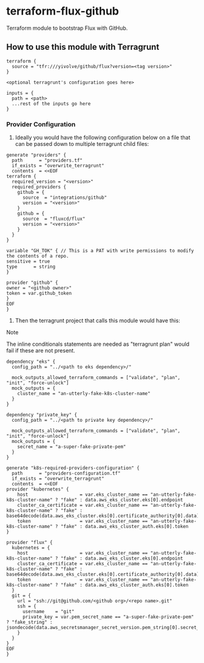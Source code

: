 # terraform-flux-github

Terraform module to bootstrap Flux with GitHub.

## How to use this module with Terragrunt

```hcl
terraform {
  source = "tfr:///yivolve/github/flux?version=<tag version>"
}

<optional terragrunt's configuration goes here>

inputs = {
  path = <path>
  ...rest of the inputs go here
}

```

### Provider Configuration

1. Ideally you would have the following configuration below on a file that can be passed down to multiple terragrunt child files:

  ```hcl
  generate "providers" {
    path      = "providers.tf"
    if_exists = "overwrite_terragrunt"
    contents  = <<EOF
  terraform {
    required_version = "<version>"
    required_providers {
      github = {
        source  = "integrations/github"
        version = "<version>"
      }
      github = {
        source  = "fluxcd/flux"
        version = "<version>"
      }
    }
  }

variable "GH_TOK" { // This is a PAT with write permissions to modify the contents of a repo.
  sensitive = true
  type      = string
}

provider "github" {
  owner = "<github owner>"
  token = var.github_token
}
EOF
}
```

1. Then the terragrunt project that calls this module would have this:

  > [!NOTE]
  > The inline conditionals statements are needed as "terragrunt plan" would fail if these are not present.

  ```hcl
  dependency "eks" {
    config_path = "../<path to eks dependency>/"

    mock_outputs_allowed_terraform_commands = ["validate", "plan", "init", "force-unlock"]
    mock_outputs = {
      cluster_name = "an-utterly-fake-k8s-cluster-name"
    }
  }

  dependency "private_key" {
    config_path = "../<path to private key dependency>/"

    mock_outputs_allowed_terraform_commands = ["validate", "plan", "init", "force-unlock"]
    mock_outputs = {
      secret_name = "a-super-fake-private-pem"
    }
  }

  generate "k8s-required-providers-configuration" {
    path      = "providers-configuration.tf"
    if_exists = "overwrite_terragrunt"
    contents  = <<EOF
  provider "kubernetes" {
      host                   = var.eks_cluster_name == "an-utterly-fake-k8s-cluster-name" ? "fake" : data.aws_eks_cluster.eks[0].endpoint
      cluster_ca_certificate = var.eks_cluster_name == "an-utterly-fake-k8s-cluster-name" ? "fake" : base64decode(data.aws_eks_cluster.eks[0].certificate_authority[0].data)
      token                  = var.eks_cluster_name == "an-utterly-fake-k8s-cluster-name" ? "fake" : data.aws_eks_cluster_auth.eks[0].token
  }

  provider "flux" {
    kubernetes = {
      host                   = var.eks_cluster_name == "an-utterly-fake-k8s-cluster-name" ? "fake" : data.aws_eks_cluster.eks[0].endpoint
      cluster_ca_certificate = var.eks_cluster_name == "an-utterly-fake-k8s-cluster-name" ? "fake" : base64decode(data.aws_eks_cluster.eks[0].certificate_authority[0].data)
      token                  = var.eks_cluster_name == "an-utterly-fake-k8s-cluster-name" ? "fake" : data.aws_eks_cluster_auth.eks[0].token
    }
    git = {
      url = "ssh://git@github.com/<github org>/<repo name>.git"
      ssh = {
        username    = "git"
        private_key = var.pem_secret_name == "a-super-fake-private-pem" ? "fake_string" : jsondecode(data.aws_secretsmanager_secret_version.pem_string[0].secret_string)
      }
    }
  }
  EOF
  }
  ```

